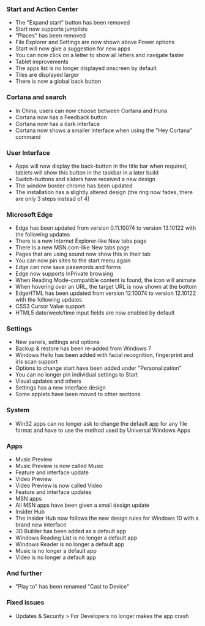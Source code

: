 ### Start and Action Center
- The "Expand start" button has been removed
- Start now supports jumplists
- "Places" has been removed
- File Explorer and Settings are now shown above Power options
- Start will now give a suggestion for new apps
- You can now click on a letter to show all letters and navigate faster
- Tablet improvements
 - The apps list is no longer displayed onscreen by default
 - Tiles are displayed larger
 - There is now a global back button

### Cortana and search
- In China, users can now choose between Cortana and Huna
- Cortana now has a Feedback button
- Cortana now has a dark interface
- Cortana now shows a smaller interface when using the "Hey Cortana" command

### User Interface
- Apps will now display the back-button in the title bar when required, tablets will show this button in the taskbar in a later build
- Switch-buttons and sliders have received a new design
- The window border chrome has been updated
- The installation has a slightly altered design (the ring now fades, there are only 3 steps instead of 4)

### Microsoft Edge
- Edge has been updated from version 0.11.10074 to version 13.10122 with the following updates
 - There is a new Internet Explorer-like New tabs page
 - There is a new MSN.com-like New tabs page
 - Pages that are using sound now show this in their tab
 - You can now pin sites to the start menu again
 - Edge can now save passwords and forms
 - Edge now supports InPrivate browsing
 - When Reading Mode-compatible content is found, the icon will animate
 - When hovering over an URL, the target URL is now shown at the bottom
- EdgeHTML has been updated from version 12.10074 to version 12.10122 with the following updates
 - CSS3 Cursor Value support
 - HTML5 date/week/time input fields are now enabled by default

### Settings
- New panels, settings and options
 - Backup & restore has been re-added from Windows 7
 - Windows Hello has been added with facial recognition, fingerprint and iris scan support
 - Options to change start have been added under "Personalization"
 - You can no longer pin individual settings to Start
- Visual updates and others
 - Settings has a new interface design
 - Some applets have been moved to other sections

### System
- Win32 apps can no longer ask to change the default app for any file format and have to use the method used by Universal Windows Apps

### Apps
- Music Preview
 - Music Preview is now called Music
 - Feature and interface update
- Video Preview
 - Video Preview is now called Video
 - Feature and interface updates
- MSN apps
 - All MSN apps have been given a small design update
- Insider Hub
 - The Insider Hub now follows the new design rules for Windows 10 with a brand new interface
- 3D Builder has been added as a default app
- Windows Reading List is no longer a default app
- Windows Reader is no longer a default app
- Music is no longer a default app
- Video is no longer a default app

### And further
- "Play to" has been renamed "Cast to Device"

### Fixed issues
 - Updates & Security > For Developers no longer makes the app crash